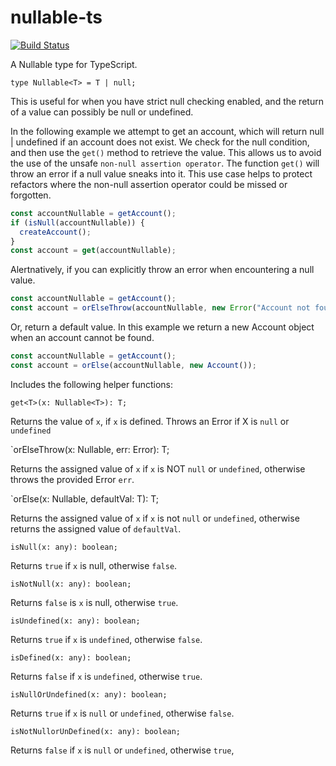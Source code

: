 # nullable-ts

[![Build Status](https://travis-ci.org/MichaelRBond/nullable-ts.svg?branch=master)](https://travis-ci.org/MichaelRBond/nullable-ts)

A Nullable type for TypeScript.

`type Nullable<T> = T | null;`

This is useful for when you have strict null checking enabled, and the return of a value can possibly be null or undefined.

In the following example we attempt to get an account, which will return null | undefined if an account does not exist. We check for the null condition, and then use the `get()` method to retrieve the value. This allows us to avoid the use of the unsafe `non-null assertion operator`. The function `get()` will throw an error if a null value sneaks into it. This use case helps to protect refactors where the non-null assertion operator could be missed or forgotten.

```typescript
const accountNullable = getAccount();
if (isNull(accountNullable)) {
  createAccount();
}
const account = get(accountNullable);
```

Alertnatively, if you can explicitly throw an error when encountering a null value.

```typescript
const accountNullable = getAccount();
const account = orElseThrow(accountNullable, new Error("Account not found!"));
```

Or, return a default value. In this example we return a new Account object when an account cannot be found.

```typescript
const accountNullable = getAccount();
const account = orElse(accountNullable, new Account());
```

Includes the following helper functions:

`get<T>(x: Nullable<T>): T;`

Returns the value of `x`, if `x` is defined. Throws an Error if X is `null` or `undefined`

`orElseThrow<T>(x: Nullable<T>, err: Error): T;

Returns the assigned value of `x` if `x` is NOT `null` or `undefined`, otherwise throws the provided Error `err`.

`orElse<T>(x: Nullable<T>, defaultVal: T): T;

Returns the assigned value of `x` if `x` is not `null` or `undefined`, otherwise returns the assigned value of `defaultVal`.

`isNull(x: any): boolean;`

Returns `true` if `x` is null, otherwise `false`.

`isNotNull(x: any): boolean;`

Returns `false` is `x` is null, otherwise `true`.

`isUndefined(x: any): boolean;`

Returns `true` if `x` is `undefined`, otherwise `false`.

`isDefined(x: any): boolean;`

Returns `false` if `x` is `undefined`, otherwise `true`.

`isNullOrUndefined(x: any): boolean;`

Returns `true` if `x` is `null` or `undefined`, otherwise `false`.

`isNotNullorUnDefined(x: any): boolean;`

Returns `false` if `x` is `null` or `undefined`, otherwise `true`,
